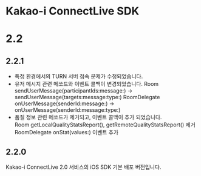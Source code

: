# Kakao-i ConnectLive SDK

# 2.2
## 2.2.1
* 특정 환경에서의 TURN 서버 접속 문제가 수정되었습니다.
* 유저 메시지 관련 메쏘드와 이벤트 콜백이 변경되었습니다.
  Room sendUserMessage(participantIds:message:) -> sendUserMessage(targets:message:type:)
  RoomDelegate onUserMessage(senderId:message:) -> onUserMessage(senderId:message:type:)
* 품질 정보 관련 메쏘드가 제거되고, 이벤트 콜백이 추가 되었습니다.  
  Room getLocalQualityStatsReport(), getRemoteQualityStatsReport() 제거
  RoomDelegate onStat(values:) 이벤트 추가


## 2.2.0
Kakao-i ConnectLive 2.0 서비스의 iOS SDK 기본 배포 버전입니다.

